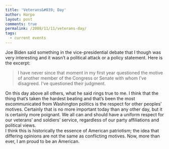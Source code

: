 ```yaml
---
title: 'Veterans&#039; Day'
author: Harpo
layout: post
comments: true
permalink: /2008/11/11/veterans-day/
tags:
  - current events
---
```

Joe Biden said something in the vice-presidential debate that I though was very interesting and it wasn&#8217;t a political attack or a policy statement. Here is the excerpt:

> I have never since that moment in my first year questioned the motive of another member of the Congress or Senate with whom I&#8217;ve disagreed. I&#8217;ve questioned their judgment.

On this day above all others, what he said rings true to me. I think that the thing that&#8217;s taken the hardest beating and that&#8217;s been the most excommunicated from Washington politics is the respect for other peoples&#8217; motives. Certainly that is no more important today than any other day, but it is certainly more poignant. We all can and should have a uniform respect for our veterans&#8217; and soldiers&#8217; service, regardless of our party affiliations and political views.  
I think this is historically the essence of American patriotism; the idea that differing opinions are not the same as conflicting motives. Now, more than ever, I am proud to be an American.